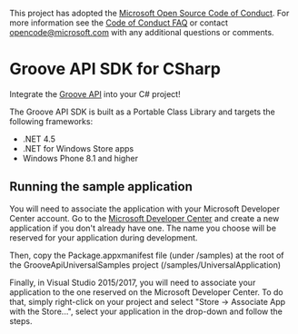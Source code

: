 This project has adopted the [Microsoft Open Source Code of Conduct](https://opensource.microsoft.com/codeofconduct/). For more information see the [Code of Conduct FAQ](https://opensource.microsoft.com/codeofconduct/faq/) or contact [opencode@microsoft.com](mailto:opencode@microsoft.com) with any additional questions or comments.

# Groove API SDK for CSharp
Integrate the [Groove API](https://docs.microsoft.com/en-us/groove/api-overview) into your C# project!

The Groove API SDK is built as a Portable Class Library and targets the following frameworks:
* .NET 4.5
* .NET for Windows Store apps
* Windows Phone 8.1 and higher

## Running the sample application
You will need to associate the application with your Microsoft Developer Center account.
Go to the [Microsoft Developer Center](https://developer.microsoft.com/en-us/dashboard/apps/) and create a new application if you don't already have one. The name you choose will be reserved for your application during development.

Then, copy the Package.appxmanifest file (under /samples) at the root of the GrooveApiUniversalSamples project (/samples/UniversalApplication) 

Finally, in Visual Studio 2015/2017, you will need to associate your application to the one reserved on the Microsoft Developer Center. To do that, simply right-click on your project and select "Store -> Associate App with the Store...", select your application in the drop-down and follow the steps.